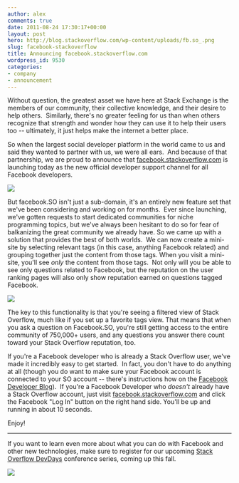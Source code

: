 ```yaml
---
author: alex
comments: true
date: 2011-08-24 17:30:17+00:00
layout: post
hero: http://blog.stackoverflow.com/wp-content/uploads/fb.so_.png
slug: facebook-stackoverflow
title: Announcing facebook.stackoverflow.com
wordpress_id: 9530
categories:
- company
- announcement
---
```


Without question, the greatest asset we have here at Stack Exchange is the members of our community, their collective knowledge, and their desire to help others.  Similarly, there's no greater feeling for us than when others recognize that strength and wonder how they can use it to help their users too -- ultimately, it just helps make the internet a better place.

So when the largest social developer platform in the world came to us and said they wanted to partner with us, we were all ears.  And because of that partnership, we are proud to announce that [facebook.stackoverflow.com](http://facebook.stackoverflow.com) is launching today as the new official developer support channel for all Facebook developers.

[![](http://blog.stackoverflow.com/wp-content/uploads/fb.so_.png)](http://facebook.stackoverflow.com)

But facebook.SO isn't just a sub-domain, it's an entirely new feature set that we've been considering and working on for months.  Ever since launching, we've gotten requests to start dedicated communities for niche programming topics, but we've always been hesitant to do so for fear of balkanizing the great community we already have. So we came up with a solution that provides the best of both worlds.  We can now create a mini-site by selecting relevant tags (in this case, anything Facebook related) and grouping together just the content from those tags. When you visit a mini-site, you'll see _only_ the content from those tags.  Not only will you be able to see only questions related to Facebook, but the reputation on the user ranking pages will also only show reputation earned on questions tagged Facebook.

[![](http://blog.stackoverflow.com/wp-content/uploads/fb-rep.png)](http://facebook.stackoverflow.com/users)

The key to this functionality is that you're seeing a filtered view of Stack Overflow, much like if you set up a favorite tags view. That means that when you ask a question on Facebook.SO, you're still getting access to the entire community of 750,000+ users, and any questions you answer there count toward your Stack Overflow reputation, too.

If you're a Facebook developer who is already a Stack Overflow user, we've made it incredibly easy to get started.  In fact, you don't have to do anything at all (though you do want to make sure your Facebook account is connected to your SO account -- there's instructions how on the [Facebook Developer Blog](https://developers.facebook.com/blog/post/545/)).  If you're a Facebook Developer who _doesn't_ already have a Stack Overflow account, just visit [facebook.stackoverflow.com](http://facebook.stackoverflow.com) and click the Facebook "Log In" button on the right hand side. You'll be up and running in about 10 seconds.

Enjoy!



* * *



If you want to learn even more about what you can do with Facebook and other new technologies, make sure to register for our upcoming [Stack Overflow DevDays](http://devdays.stackoverflow.com) conference series, coming up this fall.

[![](http://blog.stackoverflow.com/wp-content/uploads/blog-banner.png)](http://devdays.stackoverflow.com)
